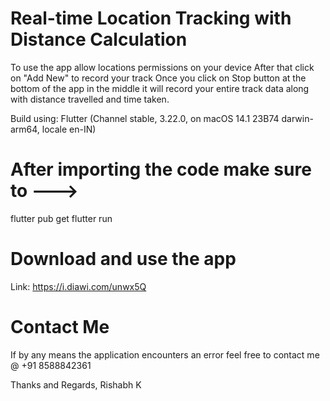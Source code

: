 
# Real-time Location Tracking with Distance Calculation
To use the app allow locations permissions on your device
After that click on "Add New" to record your track
Once you click on Stop button at the bottom of the app in the middle it will record your entire track data along with distance travelled and time taken.

Build using:
Flutter (Channel stable, 3.22.0, on macOS 14.1 23B74 darwin-arm64, locale en-IN)

# After importing the code make sure to --->
flutter pub get
flutter run

# Download and use the app 
Link: https://i.diawi.com/unwx5Q
# Contact Me
If by any means the application encounters an error feel free to contact me @ +91 8588842361

Thanks and Regards,
Rishabh K


